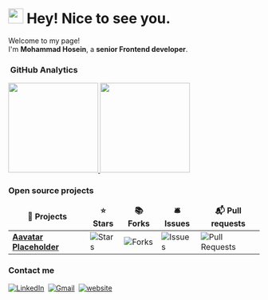 <!--
**mhshariatipour1378/mhshariatipour1378** is a ✨ _special_ ✨ repository because its `README.md` (this file) appears on your GitHub profile.

Here are some ideas to get you started:

- 🔭 I’m currently working on ...
- 🌱 I’m currently learning ...
- 👯 I’m looking to collaborate on ...
- 🤔 I’m looking for help with ...
- 💬 Ask me about ...
- 📫 How to reach me: ...
- 😄 Pronouns: ...
- ⚡ Fun fact: ...
-->

<h1><img src="https://emojis.slackmojis.com/emojis/images/1531849430/4246/blob-sunglasses.gif?1531849430" width="30"/> Hey! Nice to see you.</h1>

<p>Welcome to my page! </br> I'm <b> Mohammad Hosein</b>,  a <b>senior Frontend developer</b>.

###  &nbsp;GitHub Analytics
<p align="">
<a href="https://github.com/AVS1508">
  <img height="180em" src="https://github-readme-stats-eight-theta.vercel.app/api?username=mhshariatipour1378&show_icons=true&theme=algolia&include_all_commits=true&count_private=true"/>
  <img height="180em" src="https://github-readme-stats-eight-theta.vercel.app/api/top-langs/?username=mhshariatipour1378&layout=compact&langs_count=8&theme=algolia"/>
</a>
</p>

<h3>Open source projects</h3>
<table>
  <thead align="center">
    <tr border: none;>
      <td><b>🎁 Projects</b></td>
      <td><b>⭐ Stars</b></td>
      <td><b>📚 Forks</b></td>
      <td><b>🛎 Issues</b></td>
      <td><b>📬 Pull requests</b></td>
    </tr>
  </thead>
  <tbody>
    <tr>
      <td><a href="https://github.com/mhshariatipour1378/Avatars-Placeholder"><b>Aavatar Placeholder</b></a></td>
      <td><img alt="Stars" src="https://img.shields.io/github/stars/mhshariatipour1378/Avatars-Placeholder?style=flat-square&labelColor=343b41"/></td>
      <td><img alt="Forks" src="https://img.shields.io/github/forks/mhshariatipour1378/Avatars-Placeholder?style=flat-square&labelColor=343b41"/></td>
      <td><img alt="Issues" src="https://img.shields.io/github/issues/mhshariatipour1378/Avatars-Placeholder?style=flat-square&labelColor=343b41"/></td>
      <td><img alt="Pull Requests" src="https://img.shields.io/github/issues-pr/mhshariatipour1378/Avatars-Placeholder?style=flat-square&labelColor=343b41"/></td>
    </tr>
  </tbody>
</table>

<!--
<p>
  <img alt="Sass" src="https://img.shields.io/badge/-Sass-CC6699?style=flat-square&logo=sass&logoColor=white" />
  <img alt="git" src="https://img.shields.io/badge/-Git-F05032?style=flat-square&logo=git&logoColor=white" />
  <img alt="Nuxt.js" src="https://img.shields.io/badge/-Nuxt.js-00DC82?style=flat-square&logo=nuxtdotjs&logoColor=white" />
  <img alt="Vue.js" src="https://img.shields.io/badge/-Vue.js-4FC08D?style=flat-square&logo=vuedotjs&logoColor=white" />
  <img alt="Vue.js" src="https://img.shields.io/badge/-HTML-E34F26?style=flat-square&logo=html5&logoColor=white" />
  <img alt="Vue.js" src="https://img.shields.io/badge/-CSS-1572B6?style=flat-square&logo=css3&logoColor=white" />
  <img alt="Vue.js" src="https://img.shields.io/badge/-Javascript-F7DF1E?style=flat-square&logo=javascript&logoColor=gray" />
  <img alt="Vue.js" src="https://img.shields.io/badge/-Jquery-0769AD?style=flat-square&logo=jquery&logoColor=white" />
  <img alt="Vue.js" src="https://img.shields.io/badge/-Bootstrap-7952B3?style=flat-square&logo=bootstrap&logoColor=white" />
  <img alt="Vue.js" src="https://img.shields.io/badge/-Tailwind%20css-06B6D4?style=flat-square&logo=tailwindcss&logoColor=white" />
  <img alt="Vue.js" src="https://img.shields.io/badge/-Node%20js-5FA04E?style=flat-square&logo=nodedotjs&logoColor=white" />
  <img alt="Vue.js" src="https://img.shields.io/badge/-Alpinet%20js-8BC0D0?style=flat-square&logo=alpinedotjs&logoColor=white" />
  <img alt="Vue.js" src="https://img.shields.io/badge/-Figma-F24E1E?style=flat-square&logo=figma&logoColor=white" />
  <img alt="Vue.js" src="https://img.shields.io/badge/-Alpinet%20js-8BC0D0?style=flat-square&logo=alpinedotjs&logoColor=white" />
</p>
-->

<h3>Contact me</h3>
<a href="https://www.linkedin.com/in/mhshariatipour"><img src="https://img.shields.io/badge/linkedin-%230077B5.svg?&style=for-the-badge&logo=linkedin&logoColor=white" alt="LinkedIn" /></a>&nbsp;
<a href="mailto:mhshariatipour@gmail.com"><img src="https://img.shields.io/badge/gmail-%23D14836.svg?&style=for-the-badge&logo=gmail&logoColor=white" alt="Gmail"/></a>&nbsp;
<a target="_blank" href="https://mhshariatipour.ir"><img src="https://img.shields.io/badge/-WEB-FF4088?style=for-the-badge&logo=Hugo&logoColor=white" alt="website"></img></a>	
